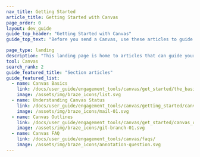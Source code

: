 ```yaml
---
nav_title: Getting Started
article_title: Getting Started with Canvas
page_order: 0
layout: dev_guide
guide_top_header: "Getting Started with Canvas"
guide_top_text: "Before you send a Canvas, use these articles to guide your planning for your Canvas and the journey you plan to take your users through."

page_type: landing
description: "This landing page is home to articles that can guide your planning for your Canvas and the journey you plan to take your users through."
tool: Canvas
search_rank: 2
guide_featured_title: "Section articles"
guide_featured_list:
  - name: Canvas Basics
    link: /docs/user_guide/engagement_tools/canvas/get_started/the_basics/
    image: /assets/img/braze_icons/list.svg
  - name: Understanding Canvas Status
    link: /docs/user_guide/engagement_tools/canvas/getting_started/canvas_status/
    image: /assets/img/braze_icons/mail-01.svg
  - name: Canvas Outlines
    link: /docs/user_guide/engagement_tools/canvas/get_started/canvas_outlines/
    image: /assets/img/braze_icons/git-branch-01.svg
  - name: Canvas FAQ
    link: /docs/user_guide/engagement_tools/canvas/faqs/
    image: /assets/img/braze_icons/annotation-question.svg
---
```

